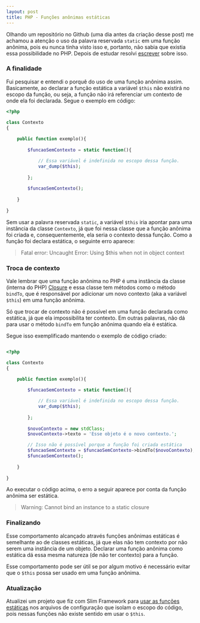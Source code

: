 ```yaml
---
layout: post
title: PHP - Funções anônimas estáticas
---
```


Olhando um repositório no Github (uma dia antes da criação desse post) me achamou a atenção o uso da palavra reservada `static` em uma função anônima, pois eu nunca tinha visto isso e, portanto, não sabia que existia essa possibilidade no PHP. Depois de estudar resolvi [escrever](https://raphael-da-silva.github.io/escrita-io/) sobre isso.

### A finalidade

Fui pesquisar e entendi o porquê do uso de uma função anônima assim. Basicamente, ao declarar a função estática a variável `$this` não existirá no escopo da função, ou seja, a função não irá referenciar um contexto de onde ela foi declarada. Segue o exemplo em código:

```php
<?php

class Contexto
{
    
    public function exemplo(){
        
        $funcaoSemContexto = static function(){

            // Essa variável é indefinida no escopo dessa função.
            var_dump($this);
        
        };
        
        $funcaoSemContexto();
        
    }
    
}
```

Sem usar a palavra reservada `static`, a variável `$this` iria apontar para uma instância da classe `Contexto`, já que foi nessa classe que a função anônima foi criada e, consequentemente, ela seria o contexto dessa função. Como a função foi declara estática, o seguinte erro aparece:

> Fatal error: Uncaught Error: Using $this when not in object context

### Troca de contexto

Vale lembrar que uma função anônima no PHP é uma instância da classe (interna do PHP) [Closure](https://www.php.net/closure) e essa classe tem métodos como o método `bindTo`, que é responsável por adicionar um novo contexto (aka a variável `$this`) em uma função anônima. 

Só que trocar de contexto não é possível em uma função declarada como estática, já que ela impossibilita ter contexto. Em outras palavras, não dá para usar o método `bindTo` em função anônima quando ela é estática.

Segue isso exemplificado mantendo o exemplo de código criado:

```php

<?php

class Contexto
{ 

    public function exemplo(){
        
        $funcaoSemContexto = static function(){

            // Essa variável é indefinida no escopo dessa função.
            var_dump($this);
        
        };
        
        $novoContexto = new stdClass;
        $novoContexto->texto = 'Esse objeto é o novo contexto.';

        // Isso não é possível porque a função foi criada estática
        $funcaoSemContexto = $funcaoSemContexto->bindTo($novoContexto);
        $funcaoSemContexto();
        
    }
    
}
```
Ao executar o código acima, o erro a seguir aparece por conta da função anônima ser estática.

> Warning: Cannot bind an instance to a static closure

### Finalizando

Esse comportamento alcançado através funções anônimas estáticas é semelhante ao de classes estáticas, já que elas não tem contexto por não serem uma instância de um objeto. Declarar uma função anônima como estática dá essa mesma natureza (de não ter contexto) para a função.

Esse comportamento pode ser útil se por algum motivo é necessário evitar que o `$this` possa ser usado em uma função anônima.

### Atualização

Atualizei um projeto que fiz com Slim Framework para [usar as funções estáticas](https://github.com/raphael-da-silva/frases-de-filmes/commit/fe354880b55b867bed337c5dfe60f98f18d01068) nos arquivos de configuração que isolam o escopo do código, pois nessas funções não existe sentido em usar o `$this`.